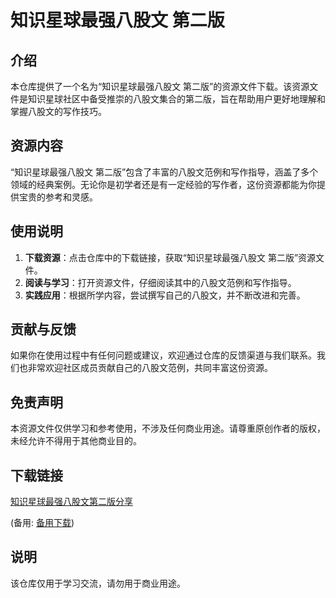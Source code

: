 # 知识星球最强八股文 第二版

## 介绍

本仓库提供了一个名为“知识星球最强八股文 第二版”的资源文件下载。该资源文件是知识星球社区中备受推崇的八股文集合的第二版，旨在帮助用户更好地理解和掌握八股文的写作技巧。

## 资源内容

“知识星球最强八股文 第二版”包含了丰富的八股文范例和写作指导，涵盖了多个领域的经典案例。无论你是初学者还是有一定经验的写作者，这份资源都能为你提供宝贵的参考和灵感。

## 使用说明

1. **下载资源**：点击仓库中的下载链接，获取“知识星球最强八股文 第二版”资源文件。
2. **阅读与学习**：打开资源文件，仔细阅读其中的八股文范例和写作指导。
3. **实践应用**：根据所学内容，尝试撰写自己的八股文，并不断改进和完善。

## 贡献与反馈

如果你在使用过程中有任何问题或建议，欢迎通过仓库的反馈渠道与我们联系。我们也非常欢迎社区成员贡献自己的八股文范例，共同丰富这份资源。

## 免责声明

本资源文件仅供学习和参考使用，不涉及任何商业用途。请尊重原创作者的版权，未经允许不得用于其他商业目的。

## 下载链接
[知识星球最强八股文第二版分享](https://pan.quark.cn/s/cb6d282e9e45) 

(备用: [备用下载](https://pan.baidu.com/s/1GKn-MG-xDbMF2EIMp6IYoQ?pwd=1234))

## 说明

该仓库仅用于学习交流，请勿用于商业用途。
